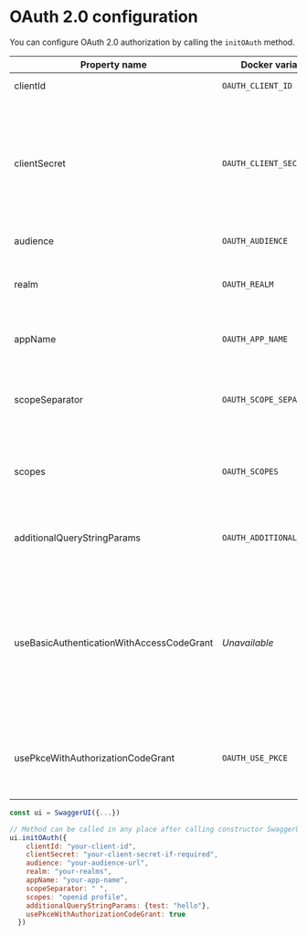 # OAuth 2.0 configuration
You can configure OAuth 2.0 authorization by calling the `initOAuth` method.

Property name | Docker variable |  Description
--- | --- | ------
clientId | `OAUTH_CLIENT_ID` | Default clientId. MUST be a string
clientSecret | `OAUTH_CLIENT_SECRET` | **🚨 Never use this parameter in your production environment. It exposes cruicial security information. This feature is intended for dev/test environments only. 🚨** <br>Default clientSecret. MUST be a string
audience | `OAUTH_AUDIENCE` | Audience URL. MUST be a string |
realm | `OAUTH_REALM` |realm query parameter (for oauth1) added to `authorizationUrl` and `tokenUrl`. MUST be a string
appName | `OAUTH_APP_NAME` |application name, displayed in authorization popup. MUST be a string
scopeSeparator | `OAUTH_SCOPE_SEPARATOR` |scope separator for passing scopes, encoded before calling, default value is a space (encoded value `%20`). MUST be a string
scopes | `OAUTH_SCOPES` |string array or scope separator (i.e. space) separated string of initially selected oauth scopes, default is empty array
additionalQueryStringParams | `OAUTH_ADDITIONAL_PARAMS` |Additional query parameters added to `authorizationUrl` and `tokenUrl`. MUST be an object
useBasicAuthenticationWithAccessCodeGrant | _Unavailable_ |Only activated for the `accessCode` flow.  During the `authorization_code` request to the `tokenUrl`, pass the [Client Password](https://tools.ietf.org/html/rfc6749#section-2.3.1) using the HTTP Basic Authentication scheme (`Authorization` header with `Basic base64encode(client_id + client_secret)`).  The default is `false`
usePkceWithAuthorizationCodeGrant | `OAUTH_USE_PKCE` | Only applies to `authorizatonCode` flows. [Proof Key for Code Exchange](https://tools.ietf.org/html/rfc7636) brings enhanced security for OAuth public clients. The default is `false`

```javascript
const ui = SwaggerUI({...})

// Method can be called in any place after calling constructor SwaggerUIBundle
ui.initOAuth({
    clientId: "your-client-id",
    clientSecret: "your-client-secret-if-required",
    audience: "your-audience-url",
    realm: "your-realms",
    appName: "your-app-name",
    scopeSeparator: " ",
    scopes: "openid profile",
    additionalQueryStringParams: {test: "hello"},
    usePkceWithAuthorizationCodeGrant: true
  })
```
